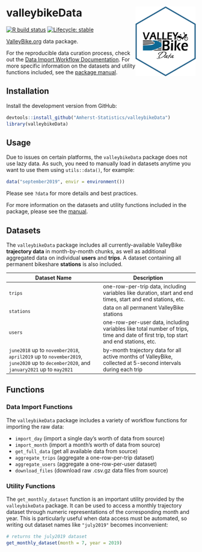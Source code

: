 
# valleybikeData <img src="man/figures/logo.png" title="Logo created with hexSticker" width="160px" align="right"/>

<!-- badges: start -->

[![R build
status](https://github.com/Amherst-Statistics/valleybikeData/workflows/R-CMD-check/badge.svg)](https://github.com/Amherst-Statistics/valleybikeData/actions)
[![Lifecycle:
stable](https://lifecycle.r-lib.org/articles/figures/lifecycle-stable.svg)](https://lifecycle.r-lib.org/articles/stages.html#stable)
<!-- badges: end -->

[ValleyBike.org](https://www.valleybike.org/) data package.

For the reproducible data curation process, check out the [Data Import
Workflow
Documentation](https://amherst-statistics.github.io/valleybikeData/).
For more specific information on the datasets and utility functions
included, see the [package
manual](https://github.com/Amherst-Statistics/valleybikeData/blob/master/valleybikeData_0.0.1.pdf).

## Installation

Install the development version from GitHub:

``` r
devtools::install_github("Amherst-Statistics/valleybikeData")
library(valleybikeData)
```

## Usage

Due to issues on certain platforms, the `valleybikeData` package does
not use lazy data. As such, you need to manually load in datasets
anytime you want to use them using `utils::data()`, for example:

``` r
data("september2019", envir = environment())
```

Please see `?data` for more details and best practices.

For more information on the datasets and utility functions included in
the package, please see the
[manual](https://github.com/Amherst-Statistics/valleybikeData/blob/master/valleybikeData_1.0.0.pdf).

## Datasets

The `valleybikeData` package includes all currently-available ValleyBike
**trajectory data** in month-by-month chunks, as well as additional
aggregated data on individual **users** and **trips**. A dataset
containing all permanent bikeshare **stations** is also included.

| Dataset Name                                                                                                                          | Description                                                                                                                          |
| ------------------------------------------------------------------------------------------------------------------------------------- | ------------------------------------------------------------------------------------------------------------------------------------ |
| `trips`                                                                                                                               | one-row-per-trip data, including variables like duration, start and end times, start and end stations, etc.                          |
| `stations`                                                                                                                            | data on all permanent ValleyBike stations                                                                                            |
| `users`                                                                                                                               | one-row-per-user data, including variables like total number of trips, time and date of first trip, top start and end stations, etc. |
| `june2018` up to `november2018`, `april2019` up to `november2019`, `june2020` up to `december2020`, and `january2021` up to `may2021` | by-month trajectory data for all active months of ValleyBike, collected at 5-second intervals during each trip                       |

## Functions

### Data Import Functions

The `valleybikeData` package includes a variety of workflow functions
for importing the raw data:

  - `import_day` (import a single day’s worth of data from source)
  - `import_month` (import a month’s worth of data from source)
  - `get_full_data` (get all available data from source)
  - `aggregate_trips` (aggregate a one-row-per-trip dataset)
  - `aggregate_users` (aggregate a one-row-per-user dataset)
  - `download_files` (download raw .csv.gz data files from source)

### Utility Functions

The `get_monthly_dataset` function is an important utility provided by
the `valleybikeData` package. It can be used to access a monthly
trajectory dataset through numeric representations of the corresponding
month and year. This is particularly useful when data access must be
automated, so writing out dataset names like `"july2019"` becomes
inconvenient:

``` r
# returns the july2019 dataset
get_monthly_dataset(month = 7, year = 2019)
```
